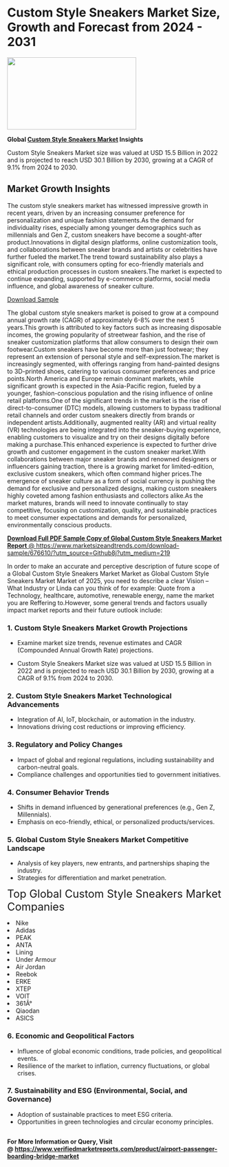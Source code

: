 <H1>Custom Style Sneakers Market Size, Growth and Forecast from 2024 - 2031</H1><img class="aligncenter size-medium wp-image-584254" src="https://thirdeyenews.in/wp-content/uploads/2024/09/Global-Market-Research-300x168.jpeg" alt="" width="300" height="168" /><p><strong>Global&nbsp;<a href="https://www.marketsizeandtrends.com/download-sample/676610/?utm_source=Github8j?utm_medium=219">Custom Style Sneakers Market</a> Insights</strong></p><p>Custom Style Sneakers Market size was valued at USD 15.5 Billion in 2022 and is projected to reach USD 30.1 Billion by 2030, growing at a CAGR of 9.1% from 2024 to 2030.</p><p><h2>Market Growth Insights</h2> <p>The custom style sneakers market has witnessed impressive growth in recent years, driven by an increasing consumer preference for personalization and unique fashion statements.As the demand for individuality rises, especially among younger demographics such as millennials and Gen Z, custom sneakers have become a sought-after product.Innovations in digital design platforms, online customization tools, and collaborations between sneaker brands and artists or celebrities have further fueled the market.The trend toward sustainability also plays a significant role, with consumers opting for eco-friendly materials and ethical production processes in custom sneakers.The market is expected to continue expanding, supported by e-commerce platforms, social media influence, and global awareness of sneaker culture.</p> <p><a href="your-download-link.com">Download Sample</a></p> <p>The global custom style sneakers market is poised to grow at a compound annual growth rate (CAGR) of approximately 6-8% over the next 5 years.This growth is attributed to key factors such as increasing disposable incomes, the growing popularity of streetwear fashion, and the rise of sneaker customization platforms that allow consumers to design their own footwear.Custom sneakers have become more than just footwear; they represent an extension of personal style and self-expression.The market is increasingly segmented, with offerings ranging from hand-painted designs to 3D-printed shoes, catering to various consumer preferences and price points.North America and Europe remain dominant markets, while significant growth is expected in the Asia-Pacific region, fueled by a younger, fashion-conscious population and the rising influence of online retail platforms.One of the significant trends in the market is the rise of direct-to-consumer (DTC) models, allowing customers to bypass traditional retail channels and order custom sneakers directly from brands or independent artists.Additionally, augmented reality (AR) and virtual reality (VR) technologies are being integrated into the sneaker-buying experience, enabling customers to visualize and try on their designs digitally before making a purchase.This enhanced experience is expected to further drive growth and customer engagement in the custom sneaker market.With collaborations between major sneaker brands and renowned designers or influencers gaining traction, there is a growing market for limited-edition, exclusive custom sneakers, which often command higher prices.The emergence of sneaker culture as a form of social currency is pushing the demand for exclusive and personalized designs, making custom sneakers highly coveted among fashion enthusiasts and collectors alike.As the market matures, brands will need to innovate continually to stay competitive, focusing on customization, quality, and sustainable practices to meet consumer expectations and demands for personalized, environmentally conscious products.</p> <p><a href="your-more-info-link.com"></p><p><span class=""><strong>Download Full PDF Sample Copy of Global Custom Style Sneakers Market Report</strong> @ <a href="https://www.marketsizeandtrends.com/download-sample/676610/?utm_source=Github8j?utm_medium=219" target="_blank">https://www.marketsizeandtrends.com/download-sample/676610/?utm_source=Github8j?utm_medium=219</a></span></p><p>In order to make an accurate and perceptive description of future scope of a Global&nbsp;Custom Style Sneakers Market Market as Global&nbsp;Custom Style Sneakers Market Market of 2025, you need to describe a clear Vision &ndash; What Industry or Linda can you think of for example: Quote from a Technology, healthcare, automotive, renewable energy, name the market you are Reffering to.However, some general trends and factors usually impact market reports and their future outlook include:</p><h3>1.&nbsp;<strong>Custom Style Sneakers Market Growth Projections</strong></h3><ul><li>Examine market size trends, revenue estimates and CAGR (Compounded Annual Growth Rate) projections.</li><li><p>Custom Style Sneakers Market size was valued at USD 15.5 Billion in 2022 and is projected to reach USD 30.1 Billion by 2030, growing at a CAGR of 9.1% from 2024 to 2030.</p></li></ul><h3>2.&nbsp;<strong>Custom Style Sneakers Market Technological Advancements</strong></h3><ul><li>Integration of AI, IoT, blockchain, or automation in the industry.</li><li>Innovations driving cost reductions or improving efficiency.</li></ul><h3>3.&nbsp;<strong>Regulatory and Policy Changes</strong></h3><ul><li>Impact of global and regional regulations, including sustainability and carbon-neutral goals.</li><li>Compliance challenges and opportunities tied to government initiatives.</li></ul><h3>4.&nbsp;<strong>Consumer Behavior Trends</strong></h3><ul><li>Shifts in demand influenced by generational preferences (e.g., Gen Z, Millennials).</li><li>Emphasis on eco-friendly, ethical, or personalized products/services.</li></ul><h3>5.&nbsp;<strong>Global Custom Style Sneakers Market Competitive Landscape</strong></h3><ul><li>Analysis of key players, new entrants, and partnerships shaping the industry.</li><li>Strategies for differentiation and market penetration.</li></ul><p data-pm-slice="1 1 []"><span style="color: inherit; font-family: inherit; font-size: 25px;">Top Global Custom Style Sneakers Market Companies</span></p><div class="" data-test-id=""><p><li>Nike</li><li> Adidas</li><li> PEAK</li><li> ANTA</li><li> Lining</li><li> Under Armour</li><li> Air Jordan</li><li> Reebok</li><li> ERKE</li><li> XTEP</li><li> VOIT</li><li> 361Â°</li><li> Qiaodan</li><li> ASICS</li></p></div><h3>6.&nbsp;<strong>Economic and Geopolitical Factors</strong></h3><ul><li>Influence of global economic conditions, trade policies, and geopolitical events.</li><li>Resilience of the market to inflation, currency fluctuations, or global crises.</li></ul><h3>7.&nbsp;<strong>Sustainability and ESG (Environmental, Social, and Governance)</strong></h3><ul><li>Adoption of sustainable practices to meet ESG criteria.</li><li>Opportunities in green technologies and circular economy principles.</li></ul><h2><strong style="font-size: 14px;">For More Information or Query, Visit @&nbsp;</strong><a style="background-color: #ffffff; font-size: 14px;" href="https://www.marketsizeandtrends.com/report/custom-style-sneakers-market/" target="_blank">https://www.verifiedmarketreports.com/product/airport-passenger-boarding-bridge-market</a></h2>